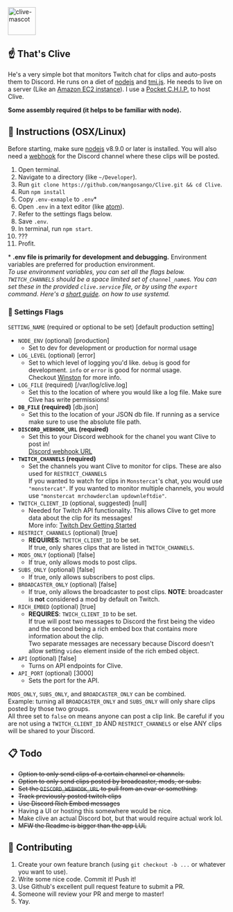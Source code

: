 <img src="http://i.imgur.com/M9TvvSy.png" alt="clive-mascot" width=64px />

## ☝️ That's Clive

He's a very simple bot that monitors Twitch chat for clips and auto-posts them to Discord. He runs on a diet of [nodejs](https://nodejs.org/en/) and [tmi.js](https://docs.tmijs.org/v1.2.1/index.html). He needs to live on a server (Like an [Amazon EC2 instance](https://aws.amazon.com/getting-started/tutorials/launch-a-virtual-machine/)). I use a [Pocket C.H.I.P.](https://getchip.com/pages/pocketchip) to host Clive.

**Some assembly required (it helps to be familiar with node).**

## 🤖 Instructions (OSX/Linux)

Before starting, make sure [nodejs](https://nodejs.org/en/download/) v8.9.0 or later is installed. You will also need a [webhook](https://support.discordapp.com/hc/en-us/articles/228383668-Intro-to-Webhooks) for the Discord channel where these clips will be posted.

1. Open terminal.
2. Navigate to a directory (like `~/Developer`).
3. Run `git clone https://github.com/mangosango/Clive.git && cd Clive`.
4. Run `npm install`
5. Copy `.env-exmaple` to `.env`\*
6. Open `.env` in a text editor (like [atom](https://atom.io/)).
7. Refer to the settings flags below.
8. Save `.env`.
9. In terminal, run `npm start`.
10. ???
11. Profit.

\* **.env file is primarily for development and debugging.** Environment variables are preferred for production environment.  
 _To use environment variables, you can set all the flags below. `TWITCH_CHANNELS` should be a space limited set of `channel_name`s. You can set these in the provided `clive.service` file, or by using the `export` command. Here's a [short guide](http://blog.mdda.net/oss/2015/02/16/forever-node-service-systemd). on how to use systemd._

### 🚩 Settings Flags

`SETTING_NAME` (required or optional to be set) \[default production setting\]

* `NODE_ENV` (optional) \[production\]
  * Set to dev for development or production for normal usage
* `LOG_LEVEL` (optional) \[error\]
  * Set to which level of logging you'd like. `debug` is good for development. `info` or `error` is good for normal usage.  
    Checkout [Winston](https://github.com/winstonjs/winston#logging-levels) for more info.
* `LOG_FILE` (required) \[/var/log/clive.log\]
  * Set this to the location of where you would like a log file. Make sure Clive has write permissions!
* **`DB_FILE` (required)** \[db.json\]
  * Set this to the location of your JSON db file. If running as a service make sure to use the absolute file path.
* **`DISCORD_WEBHOOK_URL` (required)**
  * Set this to your Discord webhook for the chanel you want Clive to post in!  
    [Discord webhook URL](http://i.imgur.com/sEUCxct.png)
* **`TWITCH_CHANNELS` (required)**
  * Set the channels you want Clive to monitor for clips. These are also used for `RESTRICT_CHANNELS`  
    If you wanted to watch for clips in `Monstercat`'s chat, you would use `"monstercat"`. If you wanted to monitor multiple channels, you would use `"monstercat mrchowderclam updownleftdie"`.
* `TWITCH_CLIENT_ID` (optional, suggested) \[null\]
  * Needed for Twitch API functionality. This allows Clive to get more data about the clip for its messages!  
    More info: [Twitch Dev Getting Started](https://dev.twitch.tv/get-started)
* `RESTRICT_CHANNELS` (optional) \[true\]
  * **REQUIRES**: `TWITCH_CLIENT_ID` to be set.  
    If true, only shares clips that are listed in `TWITCH_CHANNELS`.
* `MODS_ONLY` (optional) \[false\]
  * If true, only allows mods to post clips.
* `SUBS_ONLY` (optional) \[false\]
  * If true, only allows subscribers to post clips.
* `BROADCASTER_ONLY` (optional) \[false\]
  * If true, only allows the broadcaster to post clips. **NOTE**: broadcaster is **not** considered a mod by default on Twitch.
* `RICH_EMBED` (optional) \[true\]
  * **REQUIRES**: `TWICH_CLIENT_ID` to be set.  
    If true will post two messages to Discord the first being the video and the second being a rich embed box that contains more information about the clip.  
    Two separate messages are necessary because Discord doesn't allow setting `video` element inside of the rich embed object.
* `API` (optional) \[false\]
  * Turns on API endpoints for Clive.
* `API_PORT` (optional) \[3000\]
  * Sets the port for the API.

`MODS_ONLY`, `SUBS_ONLY`, and `BROADCASTER_ONLY` can be combined.  
Example: turning all `BROADCASTER_ONLY` and `SUBS_ONLY` will only share clips posted by those two groups.  
All three set to `false` on means anyone can post a clip link. Be careful if you are not using a `TWITCH_CLIENT_ID` AND `RESTRICT_CHANNELS` or else ANY clips will be shared to your Discord.

## 📋 Todo

* ~~Option to only send clips of a certain channel or channels.~~
* ~~Option to only send clips posted by broadcaster, mods, or subs.~~
* ~~Set the `DISCORD_WEBHOOK_URL` to pull from an evar or something.~~
* ~~Track previously posted twitch clips~~
* ~~Use Discord Rich Embed messages~~
* Having a UI or hosting this somewhere would be nice.
* Make clive an actual Discord bot, but that would require actual work lol.
* ~~MFW the Readme is bigger than the app LUL~~

## 👯 Contributing

1. Create your own feature branch (using `git checkout -b ...` or whatever you want to use).
2. Write some nice code. Commit it! Push it!
3. Use Github's excellent pull request feature to submit a PR.
4. Someone will review your PR and merge to master!
5. Yay.
